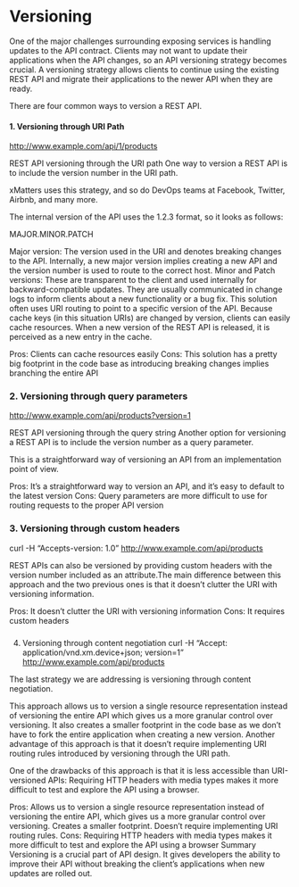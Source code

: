 # Versioning
One of the major challenges surrounding exposing services is handling updates to the API contract. Clients may not want to update their applications when the API changes, so an API versioning strategy becomes crucial. A versioning strategy allows clients to continue using the existing REST API and migrate their applications to the newer API when they are ready.

There are four common ways to version a REST API.

#### 1. Versioning through URI Path
http://www.example.com/api/1/products

REST API versioning through the URI path
One way to version a REST API is to include the version number in the URI path.

xMatters uses this strategy, and so do DevOps teams at Facebook, Twitter, Airbnb, and many more.

The internal version of the API uses the 1.2.3 format, so it looks as follows:

MAJOR.MINOR.PATCH

Major version: The version used in the URI and denotes breaking changes to the API. Internally, a new major version implies creating a new API and the version number is used to route to the correct host.
Minor and Patch versions: These are transparent to the client and used internally for backward-compatible updates. They are usually communicated in change logs to inform clients about a new functionality or a bug fix.
This solution often uses URI routing to point to a specific version of the API. Because cache keys (in this situation URIs) are changed by version, clients can easily cache resources. When a new version of the REST API is released, it is perceived as a new entry in the cache.

Pros: Clients can cache resources easily
Cons: This solution has a pretty big footprint in the code base as introducing breaking changes implies branching the entire API

### 2. Versioning through query parameters
http://www.example.com/api/products?version=1

REST API versioning through the query string
Another option for versioning a REST API is to include the version number as a query parameter.

This is a straightforward way of versioning an API from an implementation point of view.

Pros: It’s a straightforward way to version an API, and it’s easy to default to the latest version
Cons: Query parameters are more difficult to use for routing requests to the proper API version

### 3. Versioning through custom headers
curl -H “Accepts-version: 1.0”
http://www.example.com/api/products

REST APIs can also be versioned by providing custom headers with the version number included as an attribute.The main difference between this approach and the two previous ones is that it doesn’t clutter the URI with versioning information.

Pros: It doesn’t clutter the URI with versioning information
Cons: It requires custom headers

###
4. Versioning through content negotiation
curl -H “Accept: application/vnd.xm.device+json; version=1” http://www.example.com/api/products

The last strategy we are addressing is versioning through content negotiation.

This approach allows us to version a single resource representation instead of versioning the entire API which gives us a more granular control over versioning. It also creates a smaller footprint in the code base as we don’t have to fork the entire application when creating a new version. Another advantage of this approach is that it doesn’t require implementing URI routing rules introduced by versioning through the URI path.

One of the drawbacks of this approach is that it is less accessible than URI-versioned APIs: Requiring HTTP headers with media types makes it more difficult to test and explore the API using a browser.

Pros: Allows us to version a single resource representation instead of versioning the entire API, which gives us a more granular control over versioning. Creates a smaller footprint. Doesn’t require implementing URI routing rules.
Cons: Requiring HTTP headers with media types makes it more difficult to test and explore the API using a browser
Summary
Versioning is a crucial part of API design. It gives developers the ability to improve their API without breaking the client’s applications when new updates are rolled out.
